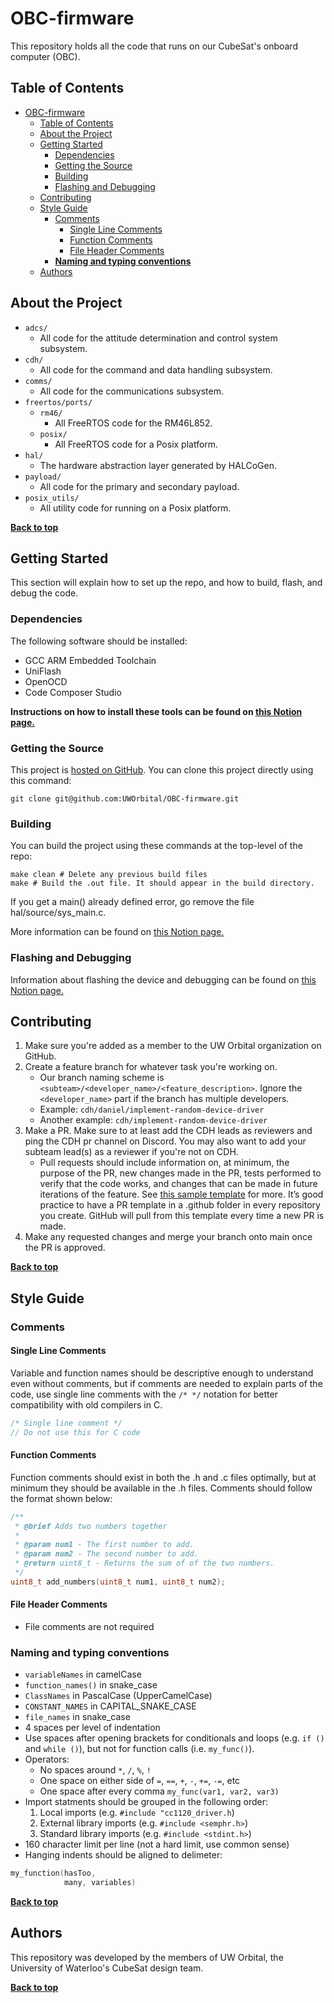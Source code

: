 # OBC-firmware

This repository holds all the code that runs on our CubeSat's onboard computer (OBC).

## Table of Contents

- [OBC-firmware](#obc-firmware)
  - [Table of Contents](#table-of-contents)
  - [About the Project](#about-the-project)
  - [Getting Started](#getting-started)
    - [Dependencies](#dependencies)
    - [Getting the Source](#getting-the-source)
    - [Building](#building)
    - [Flashing and Debugging](#flashing-and-debugging)
  - [Contributing](#contributing)
  - [Style Guide](#style-guide)
    - [Comments](#comments)
      - [Single Line Comments](#single-line-comments)
      - [Function Comments](#function-comments)
      - [File Header Comments](#file-header-comments)
    - [****Naming and typing conventions****](#naming-and-typing-conventions)
  - [Authors](#authors)

## About the Project

* `adcs/`
    * All code for the attitude determination and control system subsystem.
* `cdh/`
    * All code for the command and data handling subsystem.
* `comms/`
    * All code for the communications subsystem.
* `freertos/ports/`
    * `rm46/`
        * All FreeRTOS code for the RM46L852.
    * `posix/`
        * All FreeRTOS code for a Posix platform.
* `hal/`
    * The hardware abstraction layer generated by HALCoGen.
* `payload/`
    * All code for the primary and secondary payload.
* `posix_utils/`
    * All utility code for running on a Posix platform.

**[Back to top](#table-of-contents)**

## Getting Started

This section will explain how to set up the repo, and how to build, flash, and debug the code.

### Dependencies

The following software should be installed:
* GCC ARM Embedded Toolchain
* UniFlash
* OpenOCD
* Code Composer Studio

**Instructions on how to install these tools can be found on [this Notion page.](https://www.notion.so/uworbital/OBC-Firmware-Development-Workflow-ab037261ce6c45189ea5ca8486b02c6b)**

### Getting the Source

This project is [hosted on GitHub](https://github.com/UWOrbital/OBC-firmware). You can clone this project directly using this command:
```
git clone git@github.com:UWOrbital/OBC-firmware.git
```

### Building

You can build the project using these commands at the top-level of the repo:

```
make clean # Delete any previous build files
make # Build the .out file. It should appear in the build directory.
```
If you get a main() already defined error, go remove the file hal/source/sys_main.c.

More information can be found on [this Notion page.](https://www.notion.so/uworbital/OBC-Firmware-Development-Workflow-ab037261ce6c45189ea5ca8486b02c6b)

### Flashing and Debugging
Information about flashing the device and debugging can be found on [this Notion page.](https://www.notion.so/uworbital/OBC-Firmware-Development-Workflow-ab037261ce6c45189ea5ca8486b02c6b)

## Contributing
1. Make sure you're added as a member to the UW Orbital organization on GitHub.
2. Create a feature branch for whatever task you're working on.
    * Our branch naming scheme is `<subteam>/<developer_name>/<feature_description>`. Ignore the `<developer_name>` part if the branch has multiple developers.
    * Example: `cdh/daniel/implement-random-device-driver`
    * Another example: `cdh/implement-random-device-driver`
3. Make a PR. Make sure to at least add the CDH leads as reviewers and ping the CDH pr channel on Discord. You may also want to add your subteam lead(s) as a reviewer if you're not on CDH.
    * Pull requests should include information on, at minimum, the purpose of the PR, new changes made in the PR, tests performed to verify that the code works, and changes that can be made in future iterations of the feature. See [this sample template](https://github.com/UWOrbital/CC1120Driver/blob/main/.github/pull_request_template.md) for more. It’s good practice to have a PR template in a .github folder in every repository you create. GitHub will pull from this template every time a new PR is made.
5. Make any requested changes and merge your branch onto main once the PR is approved.

**[Back to top](#table-of-contents)**

## Style Guide

### Comments

#### Single Line Comments

Variable and function names should be descriptive enough to understand even without comments, but if comments are needed to explain parts of the code, use single line comments with the `/* */` notation for better compatibility with old compilers in C.
```c
/* Single line comment */
// Do not use this for C code
```
#### Function Comments

Function comments should exist in both the .h and .c files optimally, but at minimum they should be available in the .h files. Comments should follow the format shown below:
```c
/**
 * @brief Adds two numbers together
 * 
 * @param num1 - The first number to add.
 * @param num2 - The second number to add.
 * @return uint8_t - Returns the sum of of the two numbers.
 */
uint8_t add_numbers(uint8_t num1, uint8_t num2);
```

#### File Header Comments

-   File comments are not required

### ****Naming and typing conventions****

-   `variableNames` in camelCase
-   `function_names()` in snake_case
-   `ClassNames` in PascalCase (UpperCamelCase)
-   `CONSTANT_NAMES` in CAPITAL_SNAKE_CASE
-   `file_names` in snake_case
-   4 spaces per level of indentation
-   Use spaces after opening brackets for conditionals and loops (e.g. `if ()` and `while ()`), but not for function calls (i.e. `my_func()`).
-   Operators:
    -   No spaces around `*`, `/`, `%`, `!`
    -   One space on either side of `=`, `==`, `+`, `-`, `+=`, `-=`, etc
    -   One space after every comma `my_func(var1, var2, var3)`
-   Import statments should be grouped in the following order:
    1.  Local imports (e.g. `#include "cc1120_driver.h`)
    2.  External library imports (e.g. `#include <semphr.h>`)
    3.  Standard library imports (e.g. `#include <stdint.h>`)
-   160 character limit per line (not a hard limit, use common sense)
-   Hanging indents should be aligned to delimeter:

```c
my_function(hasToo,
            many, variables)
```
**[Back to top](#table-of-contents)**

## Authors
This repository was developed by the members of UW Orbital, the University of Waterloo's CubeSat design team.

**[Back to top](#table-of-contents)**
